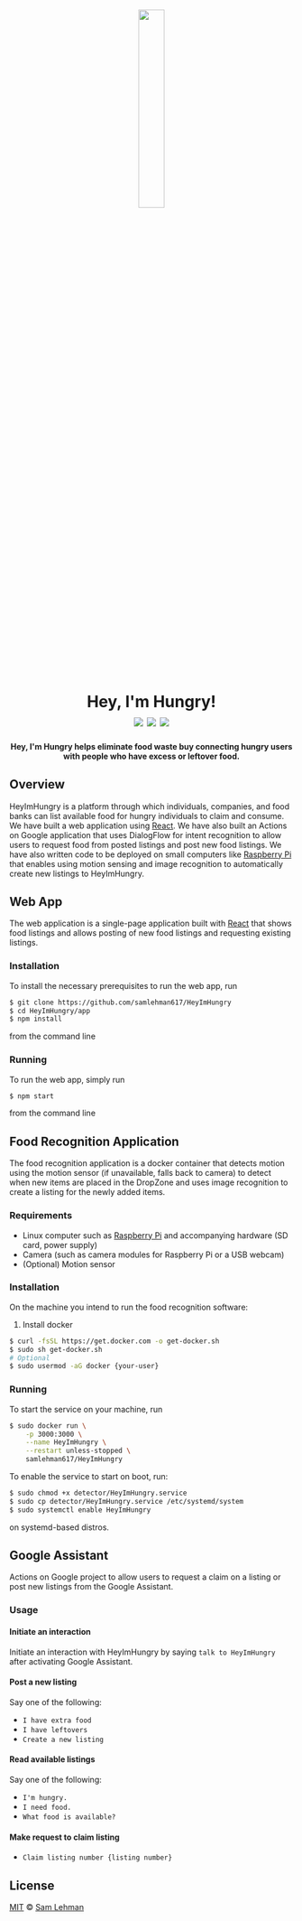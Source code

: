 <div align="center">
    <h3 align="center">
    <img text-align="middle" src="https://raw.githubusercontent.com/samlehman617/HeyImHungry/master/logo.png" width="30%"/>
  <h3>
<h1 align="center">Hey, I'm Hungry!<br/>
  <span>
  <img src="https://travis-ci.com/samlehman617/HeyImHungry.svg?branch=master" />
  <img src="http://hits.dwyl.io/samlehman617/samlehman617/heyimhungry.svg" />
  <a href="https://samlehman.me/HeyImHungry"><img src="https://img.shields.io/badge/Demo-brightgreen.svg?style=flat" /></a>
  </span>
  <br/>
</h1>
<h4>Hey, I'm Hungry helps eliminate food waste buy connecting hungry users with people who have excess or leftover food.</h4>

</div>

## Overview

HeyImHungry is a platform through which individuals, companies, and food banks can list available food for hungry individuals to claim and consume. We have built a web application using [React](https://reactjs.org). We have also built an Actions on Google application that uses DialogFlow for intent recognition to allow users to request food from posted listings and post new food listings. We have also written code to be deployed on small computers like [Raspberry Pi](https://raspberrypi.org) that enables using motion sensing and image recognition to automatically create new listings to HeyImHungry.

## Web App

The web application is a single-page application built with [React](https://reactjs.org) that shows food listings and allows posting of new food listings and requesting existing listings.

### Installation

To install the necessary prerequisites to run the web app, run
```bash
$ git clone https://github.com/samlehman617/HeyImHungry
$ cd HeyImHungry/app
$ npm install
```
from the command line

### Running

To run the web app, simply run
```bash
$ npm start
```
from the command line


## Food Recognition Application

The food recognition application is a docker container that detects motion using the motion sensor (if unavailable, falls back to camera) to detect when new items are placed in the DropZone and uses image recognition to create a listing for the newly added items.

### Requirements

* Linux computer such as [Raspberry Pi](https://raspberrypi.org) and accompanying hardware (SD card, power supply)
* Camera (such as camera modules for Raspberry Pi or a USB webcam)
* (Optional) Motion sensor

### Installation

On the machine you intend to run the food recognition software:
1. Install docker
```bash
$ curl -fsSL https://get.docker.com -o get-docker.sh
$ sudo sh get-docker.sh
# Optional
$ sudo usermod -aG docker {your-user}
```

### Running

To start the service on your machine, run
```bash
$ sudo docker run \
    -p 3000:3000 \
    --name HeyImHungry \
    --restart unless-stopped \
    samlehman617/HeyImHungry
```

To enable the service to start on boot, run:
```bash
$ sudo chmod +x detector/HeyImHungry.service
$ sudo cp detector/HeyImHungry.service /etc/systemd/system
$ sudo systemctl enable HeyImHungry
```
on systemd-based distros.


## Google Assistant

Actions on Google project to allow users to request a claim on a listing or post new listings from the Google Assistant.

### Usage

#### Initiate an interaction
Initiate an interaction with HeyImHungry by saying `talk to HeyImHungry` after activating Google Assistant.

#### Post a new listing
Say one of the following:
* `I have extra food`
* `I have leftovers`
* `Create a new listing`

#### Read available listings
Say one of the following:
* `I'm hungry.`
* `I need food.`
* `What food is available?`

#### Make request to claim listing

* `Claim listing number {listing number}`


## License

[MIT](https://github.com/samlehman617/web-resume/blob/master/LICENSE) © [Sam Lehman](https://samlehman.me)
